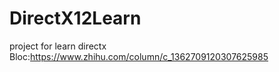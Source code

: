 # DirectX12Learn
 project for learn directx
Bloc:https://www.zhihu.com/column/c_1362709120307625985
